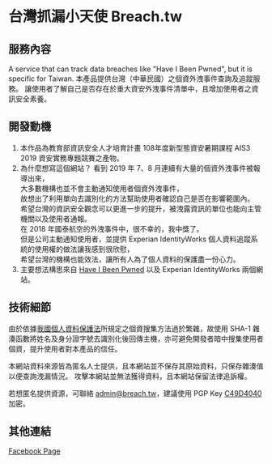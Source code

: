 # 台灣抓漏小天使 Breach.tw

## 服務內容
A service that can track data breaches like "Have I Been Pwned", but it is specific for Taiwan.
本產品提供台灣（中華民國）之個資外洩事件查詢及追蹤服務。
讓使用者了解自己是否存在於重大資安外洩事件清單中，且增加使用者之資訊安全素養。

## 開發動機
1. 本作品為教育部資訊安全人才培育計畫 108年度新型態資安暑期課程 AIS3 2019 資安實務專題競賽之產物。
2. 為什麼想寫這個網站？
看到 2019 年 7、8 月連續有大量的個資外洩事件被報導出來，  
大多數機構也並不會主動通知使用者個資外洩事件，  
故想出了利用單向去識別化的方法幫助使用者確認自己是否在影響範圍內。  
希望台灣的資訊安全觀念可以更進一步的提升，被洩露資訊的單位也能向主管機關以及使用者通報。  
在 2018 年國泰航空的外洩事件中，很不幸的，我中獎了。  
但是公司主動通知使用者，並提供 Experian IdentityWorks 個人資料追蹤系統的使用權的做法讓我感到很欣慰，  
希望台灣的機構也能效法，讓所有人為了個人資料的保護盡一份心力。  
3. 主要想法構思來自 [Have I Been Pwned](https://haveibeenpwned.com/) 以及 Experian IdentityWorks 兩個網站。

## 技術細節
由於依據[我國個人資料保護法](https://law.moj.gov.tw/LawClass/LawAll.aspx?PCode=I0050021)所規定之個資搜集方法過於繁雜，故使用 SHA-1 雜湊函數將姓名及身分證字號去識別化後回傳主機，亦可避免開發者暗中搜集使用者個資，提升使用者對本產品的信任。

本網站資料來源皆為匿名人士提供，且本網站並不保存其原始資料，只保存雜湊值以便查詢洩漏情況。
攻擊本網站並無法獲得資料，且本網站保留法律追訴權。

若想匿名提供資源，可聯絡 [admin@breach.tw](mailto:admin@breach.tw)，建議使用 PGP Key [C49D4040](https://pgp.key-server.io/pks/lookup?op=get&fingerprint=on&search=0xF85EC40BC49D4040) 加密。

## 其他連結
[Facebook Page](https://www.facebook.com/breach.tw/)
